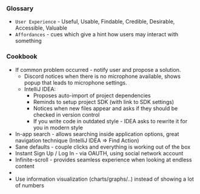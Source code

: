 
### Glossary
* `User Experience` - Useful, Usable, Findable, Credible, Desirable, Accessible, Valuable
* `Affordances` - cues which give a hint how users may interact with something

### Cookbook
* If common problem occurred - notify user and propose a solution.
	* Discord notices when there is no microphone available, shows popup that leads to microphone settings.
	* IntelliJ IDEA:
		* Proposes auto-import of project dependencies
		* Reminds to setup project SDK (with link to SDK settings)
		* Notices when new files appear and asks if they should be checked in version control
		* If you write code in outdated style - IDEA asks to rewrite it for you in modern style
* In-app search - allows searching inside application options, great navigation technique (IntelliJ IDEA => Find Action)
* Sane defaults - couple clicks and everything is working out of the box
* Instant Sign Up / Log In - via OAUTH, using social network account
* Infinite-scroll - provides seamless experience when looking at endless content
* 
* Use information visualization (charts/graphs/..) instead of showing a lot of numbers
